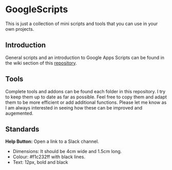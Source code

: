 # GoogleScripts

This is just a collection of mini scripts and tools that you can use in your own projects. 

## Introduction
General scripts and an introduction to Google Apps Scripts can be found in the wiki section of this [repository](https://github.com/NikRpk/GoogleAppsScripts/wiki). 

## Tools

Complete tools and addons can be found each folder in this repository. I try to keep them up to date as far as possible. Feel free to copy them and adapt them to be more efficient or add additional functions. Please let me know as I am always interested in seeing how these can be improved and augemented. 

## Standards
**Help Button:** Open a link to a Slack channel. 
- Dimensions: It should be 4cm wide and 1.5cm long.
- Colour: #f1c232ff with black lines.
- Text: 12px, bold and black 
